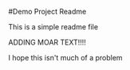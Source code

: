 #Demo Project Readme

This is a simple readme file


ADDING MOAR TEXT!!!!


I hope this isn't much of a problem